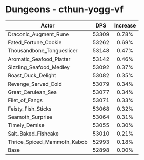 # Dungeons - cthun-yogg-vf
| Actor | DPS | Increase |
|---|:---:|:---:|
|Draconic_Augment_Rune|53309|0.78%|
|Fated_Fortune_Cookie|53262|0.69%|
|Thousandbone_Tongueslicer|53148|0.47%|
|Aromatic_Seafood_Platter|53142|0.46%|
|Sizzling_Seafood_Medley|53092|0.37%|
|Roast_Duck_Delight|53082|0.35%|
|Revenge_Served_Cold|53079|0.34%|
|Great_Cerulean_Sea|53077|0.34%|
|Filet_of_Fangs|53071|0.33%|
|Feisty_Fish_Sticks|53068|0.32%|
|Seamoth_Surprise|53064|0.31%|
|Timely_Demise|53055|0.30%|
|Salt_Baked_Fishcake|53010|0.21%|
|Thrice_Spiced_Mammoth_Kabob|52993|0.18%|
|Base|52898|0.00%|
